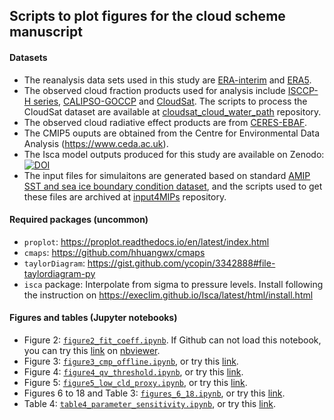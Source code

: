 ## Scripts to plot figures for the cloud scheme manuscript

#### Datasets
* The reanalysis data sets used in this study are [ERA-interim](https://www.ecmwf.int/en/forecasts/datasets/archive-datasets/reanalysis-datasets/era-interim) and [ERA5](https://cds.climate.copernicus.eu/cdsapp\#!/home). 
* The observed cloud fraction products used for analysis include [ISCCP-H series](https://www.ncdc.noaa.gov/cdr/atmospheric/cloud-properties-isccp), [CALIPSO-GOCCP](https://climserv.ipsl.polytechnique.fr/cfmip-obs/Calipso_goccp.html) and [CloudSat](http://www.cloudsat.cira.colostate.edu/data-products/level-2b/2b-cwc-ro). The scripts to process the CloudSat dataset are available at [cloudsat_cloud_water_path](https://github.com/lqxyz/cloudsat_cloud_water_path) repository.
* The observed cloud radiative effect products are from [CERES-EBAF](https://ceres.larc.nasa.gov/compare_products.php). 
* The CMIP5 ouputs are obtained from the Centre for Environmental Data Analysis (https://www.ceda.ac.uk). 
* The Isca model outputs produced for this study are available on Zenodo: [![DOI](https://zenodo.org/badge/DOI/10.5281/zenodo.3831988.svg)](https://doi.org/10.5281/zenodo.3831988)
* The input files for simulaitons are generated based on standard [AMIP SST and sea ice boundary condition dataset](https://pcmdi.llnl.gov/mips/amip/SST.html), and the scripts used to get these files are archived at [input4MIPs](https://github.com/lqxyz/input4MIPs) repository. 

#### Required packages (uncommon)
* `proplot`: https://proplot.readthedocs.io/en/latest/index.html 
* `cmaps`: https://github.com/hhuangwx/cmaps
* `taylorDiagram`: https://gist.github.com/ycopin/3342888#file-taylordiagram-py
* `isca` package: Interpolate from sigma to pressure levels. Install following the instruction on https://execlim.github.io/Isca/latest/html/install.html

#### Figures and tables (Jupyter notebooks)
* Figure 2: [`figure2_fit_coeff.ipynb`](https://github.com/lqxyz/cloud_scheme_manuscript_figs/blob/main/fig2_fit_coeff/figure2_fit_coeff.ipynb). If Github can not load this notebook, you can try this [link](https://nbviewer.jupyter.org/github/lqxyz/cloud_scheme_manuscript_figs/blob/main/fig2_fit_coeff/figure2_fit_coeff.ipynb) on [nbviewer](https://nbviewer.jupyter.org).
* Figure 3: [`figure3_cmp_offline.ipynb`](https://github.com/lqxyz/cloud_scheme_manuscript_figs/blob/main/fig3_cmp_offline/figure3_cmp_offline.ipynb), or try this [link](https://nbviewer.jupyter.org/github/lqxyz/cloud_scheme_manuscript_figs/blob/main/fig3_cmp_offline/figure3_cmp_offline.ipynb).
* Figure 4: [`figure4_qv_threshold.ipynb`](https://github.com/lqxyz/cloud_scheme_manuscript_figs/blob/main/figure4_qv_threshold.ipynb), or try this [link](https://nbviewer.jupyter.org/github/lqxyz/cloud_scheme_manuscript_figs/blob/main/figure4_qv_threshold.ipynb).
* Figure 5: [`figure5_low_cld_proxy.ipynb`](https://github.com/lqxyz/cloud_scheme_manuscript_figs/blob/main/figure5_low_cld_proxy.ipynb), or try this [link](https://nbviewer.jupyter.org/github/lqxyz/cloud_scheme_manuscript_figs/blob/main/figure5_low_cld_proxy.ipynb).
* Figures 6 to 18 and Table 3: [`figures_6_18.ipynb`](https://github.com/lqxyz/cloud_scheme_manuscript_figs/blob/main/figures_6_18.ipynb), or try this [link](https://nbviewer.jupyter.org/github/lqxyz/cloud_scheme_manuscript_figs/blob/main/figures_6_18.ipynb).
* Table 4: [`table4_parameter_sensitivity.ipynb`](https://github.com/lqxyz/cloud_scheme_manuscript_figs/blob/main/table4_parameter_sensitivity.ipynb), or try this [link](https://nbviewer.jupyter.org/github/lqxyz/cloud_scheme_manuscript_figs/blob/main/table4_parameter_sensitivity.ipynb).

